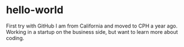 # hello-world
First try with GitHub
I am from California and moved to CPH a year ago. Working in a startup on the business side, but want to learn more about coding.
